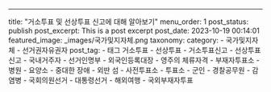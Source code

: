 ---
title: "거소투표 및 선상투표 신고에 대해 알아보기"
menu_order: 1
post_status: publish
post_excerpt: This is a post excerpt
post_date: 2023-10-19 00:14:01
featured_image: _images/국가및지자체.png
taxonomy:
    category:
        - 국가및지자체
        - 선거권자유권자
    post_tag:
        - 태그 거소투표
        -  선상투표
        -  거소투표신고
        -  선상투표신고
        -  국내거주자
        -  선거인명부
        -  외국인등록대장
        -  영주의 체류자격
        -  부재자투표소
        -  병원
        -  요양소
        -  중대한 장애
        -  외딴 섬
        -  사전투표소
        -  투표소
        -  군인
        -  경찰공무원
        -  감염병
        -  국회의원선거
        -  대통령선거
        -  해외여행
        -  국외부재자투표
